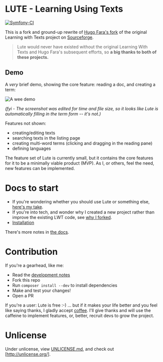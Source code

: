 # LUTE - Learning Using Texts

[![Symfony-CI](https://github.com/jzohrab/lute/actions/workflows/symfony-ci.yml/badge.svg)](https://github.com/jzohrab/lute/actions/workflows/symfony-ci.yml)

This is a fork and ground-up rewrite of [Hugo Fara's fork](https://github.com/hugofara) of the original Learning with Texts project on [Sourceforge](https://sourceforge.net/projects/learning-with-texts).

> Lute would never have existed without the original Learning With Texts and Hugo Fara's subsequent efforts, so **a big thanks to both of these projects.**

## Demo

A _very_ brief demo, showing the core feature: reading a doc, and creating a term:

[comment]: # (See docs/adding_readme_gif.md for notes)

![A wee demo](https://user-images.githubusercontent.com/1637133/210660839-b9aebebc-60c6-43fc-9f6d-daf2c448f825.gif)

_(fyi - The screenshot was edited for time and file size, so it looks like Lute is automatically filling in the term form -- it's not.)_

Features not shown:

* creating/editing texts
* searching texts in the listing page
* creating multi-word terms (clicking and dragging in the reading pane)
* defining languages

The feature set of Lute is currently small, but it contains the core features for it to be a minimally viable product (MVP).  As I, or others, feel the need, new features can be implemented.

# Docs to start

* If you're wondering whether you should use Lute or something else, [here's my take](./docs/lute_and_alternatives.md).
* If you're into tech, and wonder why I created a new project rather than improve the existing LWT code, see [why I forked](./docs/why_the_fork.md).
* [Installation](./docs/installation.md)

There's more notes in [the docs](./docs/README.md).

# Contribution

If you're a gearhead, like me:

* Read the [development notes](./docs/development.md)
* Fork this repo
* Run `composer install --dev` to install dependencies
* Make and test your changes!
* Open a PR

If you're a user: Lute is free :-) ... but if it makes your life better and you feel like saying thanks, I gladly accept <a href="https://www.buymeacoffee.com/jzohrab" target="_blank">coffee</a>.  I'll give thanks and will use the caffeine to implement features, or, better, recruit devs to grow the project.

# Unlicense

Under unlicense, view [UNLICENSE.md](UNLICENSE.md), and check out [http://unlicense.org/].



